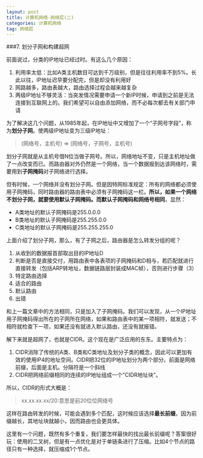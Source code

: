 ```yaml
---
layout: post
title: 计算机网络-网络层(二)
categories: 计算机网络
tag: 网络层
---
```


###7. 划分子网和构建超网

前面说过，分类的IP地址已经过时。有这么几个原因：

1. 利用率太低：比如A类主机数目可达到千万级别，但是往往利用率不到5%。长此以往，IP地址迟早要分配完，但是却没有利用好
2. 网路越多，路由表越大，路由选择过程会越来越复杂
3. 两级IP地址不够灵活：当突发情况需要申请一个新IP时候，申请到之前是无法连接到互联网上的。我们希望可以自由添加网络，而不必每次都去有关部门申请

为了解决这几个问题，从1985年起，在IP地址中又增加了一个“子网号字段”，称为**划分子网**。使两级IP地址变为三级IP地址：

> (网络号，主机号) => (网络号，子网号，主机号)

划分子网就是从主机号借N位当做子网号。所以，网络地址不变，只是主机地址做了一点改变而已。而路由器对外仍然是一个网络，当一个数据报到达该网络时，需要用到**子网掩码**对子网络进行选择。

但有时候，一个网络并没有划分子网。但是因特网标准规定：所有的网络都必须使用子网掩码，同时路由器的路由表中必须有子网掩码这一栏。**所以，如果一个网络不划分子网，就要使用默认子网掩码。而默认子网掩码和网络号相同**，显然：

* A类地址的默认子网掩码是255.0.0.0
* B类地址的默认子网掩码是255.255.0.0
* C类地址的默认子网掩码是255.255.255.0

上面介绍了划分子网，那么，有了子网之后，路由器是怎么转发分组的呢？

1. 从收到的数据报首部取出目的IP地址D
2. 判断是否是直接交付，用路由表中各表项的子网掩码和D相与，若匹配就进行直接转发（包括ARP转地址，数据链路层封装成MAC帧），否则进行步骤（3）
3. 特定路由选择
4. 适合的路由
5. 默认路由
6. 出错

和上一篇文章中的方法相同，只是加入了子网掩码。我们可以发现，从一个IP地址用子网掩码得出所在的子网所在网络，如果和路由表中的某一项相符，就发送；不相符就检查下一项，如果还没有就进入默认路由，还没有就报错。

解下来就是超网了，也就是CIDR。这个现在是广泛应用的东东。主要特点为：

1. CIDR消除了传统的A类、B类和C类地址及划分子类的概念，因此可以更加有效的使用IP4的地址空间。CIDR把32位的IP地址划分为两个部分。前面是网络前缀，后面是主机。分隔符是一个斜线
2. CIDR把网络前缀相同的连续的IP地址组成一个"CIDR地址块"。

所以，CIDR的形式大概是：

> xx.xx.xx.xx/20:意思是前20位位网络号

这样在路由转发的时候，可能会遇到多个匹配，这时候应该选择**最长前缀**，因为前缀越长，其地址块就越小，因而路由也会更具体。

这里有一个问题，既然有多个重复，我们要怎样最快的找出最长前缀呢？答案很好玩：使用的二叉树，但是有一点优化是对于单链条进行了压缩。比如4个节点的路径只有一种选择，就压缩成1个节点。
